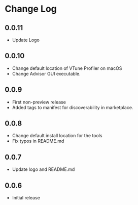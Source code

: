 # Change Log

## 0.0.11

- Update Logo

## 0.0.10

- Change default location of VTune Profiler on macOS
- Change Advisor GUI executable.

##  0.0.9

- First non-preview release
- Added tags to manifest for discoverability in marketplace.

##  0.0.8

- Change default install location for the tools
- Fix typos in README.md

##  0.0.7

- Update logo and README.md

##  0.0.6

- Initial release
